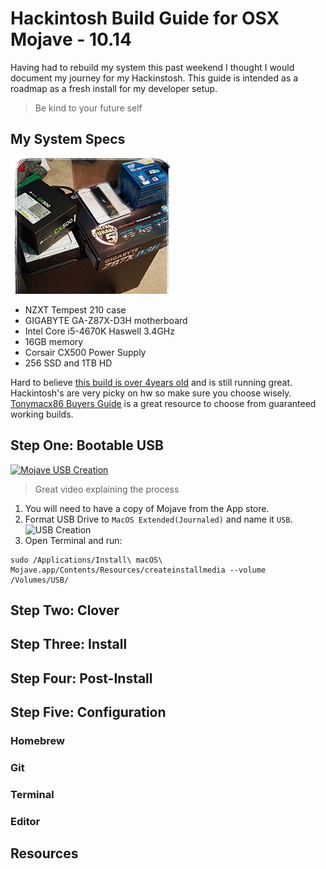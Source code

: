 # Hackintosh Build Guide for OSX Mojave - 10.14

Having had to rebuild my system this past weekend I thought I would document my journey for my Hackinstosh. This guide is intended as a roadmap as a fresh install for my developer setup.

> Be kind to your future self

## My System Specs

<img src="./hw.jpg" alt="Photo: so all my parts are finally in, time to get building!">

- NZXT Tempest 210 case
- GIGABYTE GA-Z87X-D3H motherboard
- Intel Core i5-4670K Haswell 3.4GHz
- 16GB memory
- Corsair CX500 Power Supply
- 256 SSD and 1TB HD

Hard to believe [this build is over 4years old][googleplus] and is still running great. Hackintosh's are very picky on hw so make sure you choose wisely. [Tonymacx86 Buyers Guide][buyersguide] is a great resource to choose from guaranteed working builds.

## Step One: Bootable USB

[![Mojave USB Creation](http://img.youtube.com/vi/f5Nn9DE_O4o/0.jpg)](http://www.youtube.com/watch?v=f5Nn9DE_O4o)

> Great video explaining the process

1. You will need to have a copy of Mojave from the App store.
2. Format USB Drive to `MacOS Extended(Journaled)` and name it `USB`.
   ![USB Creation](https://markwithtech.com/assets/files/2018-06-16/1529185565-56194-disk-utility-3.png)
3. Open Terminal and run:

```terminal
sudo /Applications/Install\ macOS\ Mojave.app/Contents/Resources/createinstallmedia --volume /Volumes/USB/
```

## Step Two: Clover

## Step Three: Install

## Step Four: Post-Install

## Step Five: Configuration

### Homebrew

### Git

### Terminal

### Editor

## Resources

[githubssh]: https://help.github.com/articles/connecting-to-github-with-ssh/
[nightowliterm]: https://github.com/nickcernis/iterm2-night-owl
[intel4600youtube]: https://www.youtube.com/watch?v=sL3JmGvbAxQ&t=47s
[mojaveinstallguide]: http://techhowdy.com/process-to-install-hackintosh-macos-mojave/
[alcsound]: https://www.reddit.com/r/hackintosh/comments/4e23w6/guide_native_audio_with_clover_applealckext/
[homebrewfonts]: https://github.com/Homebrew/homebrew-cask-fonts
[googleplus]: https://plus.google.com/+FrankPigeon/posts/H5Cm7CXGwxs
[buyersguide]: https://www.tonymacx86.com/buyersguide/building-a-customac-hackintosh-the-ultimate-buyers-guide/
